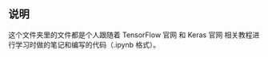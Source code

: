 ## 说明

这个文件夹里的文件都是个人跟随着 <a href="https://www.tensorflow.org/" style="text-decoration:none">TensorFlow 官网</a> 和 <a href="https://keras.io/" style="text-decoration:none">Keras 官网</a> 相关教程进行学习时做的笔记和编写的代码（.ipynb 格式）。
